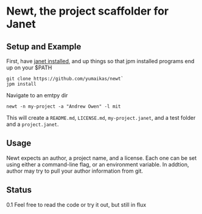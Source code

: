 # Newt, the project scaffolder for Janet

## Setup and Example

First, have [janet installed](https://github.com/janet-lang/janet/releases), and up things so that jpm installed programs end up on your $PATH

```
git clone https://github.com/yumaikas/newt`
jpm install
```

Navigate to an emtpy dir

```
newt -n my-project -a "Andrew Owen" -l mit
```

This will create a `README.md`, `LICENSE.md`, `my-project.janet`, and a test folder and a `project.janet`.

## Usage

Newt expects an author, a project name, and a license. Each one can be set using either a command-line flag, or an environment variable. In addtion, author may try to pull your author information from git.


## Status

0.1 Feel free to read the code or try it out, but still in flux

